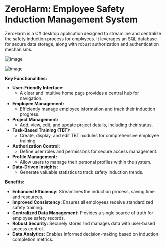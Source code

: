 #  ZeroHarm: Employee Safety Induction Management System
ZeroHarm is a C# desktop application designed to streamline and centralize the safety induction process for employees. It leverages an SQL database for secure data storage, along with robust authorization and authentication mechanisms.


![image](https://github.com/sarax0/safety-induction-system/assets/122404545/54c2ae5b-edba-4c7e-a18d-a8d89a57d7a3)

![image](https://github.com/sarax0/safety-induction-system/assets/122404545/faf4ba58-575a-40a0-9e7a-ce7022ec9ed0)


**Key Functionalities:**

* **User-Friendly Interface:**
    * A clear and intuitive home page provides a central hub for navigation.
* **Employee Management:**
    * Efficiently manage employee information and track their induction progress.
* **Project Management:**
    * Add, view, edit, and update project details, including their status.
* **Task-Based Training (TBT):**
    * Create, display, and edit TBT modules for comprehensive employee training.
* **Authorization Control:**
    * Define user roles and permissions for secure access management.
* **Profile Management:**
    * Allow users to manage their personal profiles within the system.
* **Data-Driven Insights:**
    * Generate valuable statistics to track safety induction trends.

**Benefits:**

* **Enhanced Efficiency:** Streamlines the induction process, saving time and resources.
* **Improved Consistency:** Ensures all employees receive standardized safety training.
* **Centralized Data Management:** Provides a single source of truth for employee safety records.
* **Robust Security:** Securely stores and manages data with user-based access control.
* **Data Analytics:** Enables informed decision-making based on induction completion metrics.
